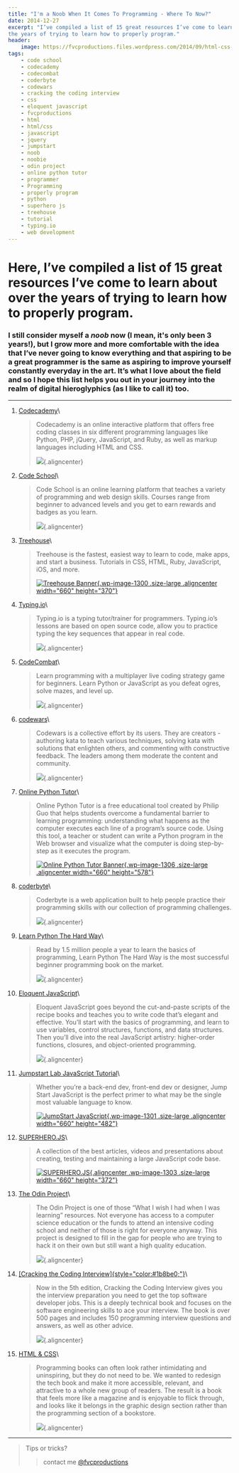 ```yaml
---
title: "I'm a Noob When It Comes To Programming - Where To Now?"
date: 2014-12-27
excerpt: "I’ve compiled a list of 15 great resources I’ve come to learn about over
the years of trying to learn how to properly program."
header:
    image: https://fvcproductions.files.wordpress.com/2014/09/html-css-book-cover.jpg
tags:
    - code school
    - codecademy
    - codecombat
    - coderbyte
    - codewars
    - cracking the coding interview
    - css
    - eloquent javascript
    - fvcproductions
    - html
    - html/css
    - javascript
    - jquery
    - jumpstart
    - noob
    - noobie
    - odin project
    - online python tutor
    - programmer
    - Programming
    - properly program
    - python
    - superhero js
    - treehouse
    - tutorial
    - typing.io
    - web development
---
```


Here, I’ve compiled a list of 15 great resources I’ve come to learn about over the years of trying to learn how to properly program.
====================================================================================================================================

### I still consider myself a *noob* now (I mean, it's only been 3 years!), but I grow more and more comfortable with the idea that I’ve never going to know everything and that aspiring to be a great programmer is the same as aspiring to improve yourself constantly everyday in the art. It’s what I love about the field and so I hope this list helps you out in your journey into the realm of digital hieroglyphics (as I like to call it) too.

------------------------------------------------------------------------

1.  [Codecademy](https://codecademy.com/)\

    > Codecademy is an online interactive platform that offers free
    > coding classes in six different programming languages like Python,
    > PHP, jQuery, JavaScript, and Ruby, as well as markup languages
    > including HTML and CSS.
    >
    > ![](https://s3.amazonaws.com/codecademy-blog/assets/03-2013-new-experience.png){.aligncenter}

2.  [Code School](https://codeschool.com/)\

    > Code School is an online learning platform that teaches a variety
    > of programming and web design skills. Courses range from beginner
    > to advanced levels and you get to earn rewards and badges as you
    > learn.
    >
    > ![](https://orm-chimera-prod.s3.amazonaws.com/1234000001682/images/codeschool_jquery.png){.aligncenter}

3.  [Treehouse](https://teamtreehouse.com/)\

    > Treehouse is the fastest, easiest way to learn to code, make apps,
    > and start a business. Tutorials in CSS, HTML, Ruby, JavaScript,
    > iOS, and more.
    >
    > [![Treehouse
    > Banner](https://fvcproductions.files.wordpress.com/2014/12/screenshot-2014-12-27-21-06-25.png?w=660){.wp-image-1300
    > .size-large .aligncenter width="660"
    > height="370"}](https://fvcproductions.files.wordpress.com/2014/12/screenshot-2014-12-27-21-06-25.png)

4.  [Typing.io](https://typing.io/)\

    > Typing.io is a typing tutor/trainer for programmers. Typing.io’s
    > lessons are based on open source code, allow you to practice
    > typing the key sequences that appear in real code.
    >
    > ![](https://www.bram.us/wordpress/wp-content/uploads/2013/12/typingio.png){.aligncenter}

5.  [CodeCombat](https://codecombat.com/)\

    > Learn programming with a multiplayer live coding strategy game for
    > beginners. Learn Python or JavaScript as you defeat ogres, solve
    > mazes, and level up.
    >
    > ![](https://d212dsb2sdisoj.cloudfront.net/wp-content/uploads/2013/10/logo64.jpg){.aligncenter}

6.  [codewars](https://codewars.com/)\

    > Codewars is a collective effort by its users. They are creators -
    > authoring kata to teach various techniques, solving kata with
    > solutions that enlighten others, and commenting with constructive
    > feedback. The leaders among them moderate the content and
    > community.
    >
    > ![](https://ciblogassets.s3.amazonaws.com/crowdblog/asset/214/codewars3.png){.aligncenter}

7.  [Online Python Tutor](https://pythontutor.com/)\

    > Online Python Tutor is a free educational tool created by Philip
    > Guo that helps students overcome a fundamental barrier to learning
    > programming: understanding what happens as the computer executes
    > each line of a program’s source code. Using this tool, a teacher
    > or student can write a Python program in the Web browser and
    > visualize what the computer is doing step-by-step as it executes
    > the program.
    >
    > [![Online Python Tutor
    > Banner](https://fvcproductions.files.wordpress.com/2014/12/screenshot-2014-12-27-21-54-57.png?w=660){.wp-image-1306
    > .size-large .aligncenter width="660"
    > height="578"}](https://fvcproductions.files.wordpress.com/2014/12/screenshot-2014-12-27-21-54-57.png)

8.  [coderbyte](https://coderbyte.com)\

    > Coderbyte is a web application built to help people practice their
    > programming skills with our collection of programming challenges.
    >
    > ![](https://s3.amazonaws.com/ksr/assets/000/379/626/6fd69aceb1070555dacf846ed296d84f_large.png?1360397775){.aligncenter}

9.  [Learn Python The Hard Way](https://learnpythonthehardway.org)\

    > Read by 1.5 million people a year to learn the basics of
    > programming, Learn Python The Hard Way is the most successful
    > beginner programming book on the market.
    >
    > ![](https://www.kno.com/images/book-jackets/9780133124330.jpg){.aligncenter}

10. [Eloquent JavaScript](https://eloquentjavascript.net)\

    > Eloquent JavaScript goes beyond the cut-and-paste scripts of the
    > recipe books and teaches you to write code that’s elegant and
    > effective. You’ll start with the basics of programming, and learn
    > to use variables, control structures, functions, and data
    > structures. Then you’ll dive into the real JavaScript artistry:
    > higher-order functions, closures, and object-oriented programming.
    >
    > ![](https://eloquentjavascript.net/img/cover.png){.aligncenter}

11. [Jumpstart Lab JavaScript
    Tutorial](https://tutorials.jumpstartlab.com/projects/javascript)\

    > Whether you’re a back-end dev, front-end dev or designer, Jump
    > Start JavaScript is the perfect primer to what may be the single
    > most valuable language to know.
    >
    > [![JumpStart
    > JavaScript](https://fvcproductions.files.wordpress.com/2014/12/screenshot-2014-12-27-20-41-12.png?w=660){.wp-image-1301
    > .size-large .aligncenter width="660"
    > height="482"}](https://fvcproductions.files.wordpress.com/2014/12/screenshot-2014-12-27-20-41-12.png)

12. [SUPERHERO.JS](https://superherojs.com)\

    > A collection of the best articles, videos and presentations about
    > creating, testing and maintaining a large JavaScript code base.
    >
    > [![SUPERHERO.JS](https://fvcproductions.files.wordpress.com/2014/12/screenshot-2014-12-27-20-42-401.png?w=660){.aligncenter
    > .wp-image-1303 .size-large width="660"
    > height="372"}](https://fvcproductions.files.wordpress.com/2014/12/screenshot-2014-12-27-20-42-401.png)

13. [The Odin Project](https://www.theodinproject.com/home)\

    > The Odin Project is one of those “What I wish I had when I was
    > learning” resources. Not everyone has access to a computer science
    > education or the funds to attend an intensive coding school and
    > neither of those is right for everyone anyway. This project is
    > designed to fill in the gap for people who are trying to hack it
    > on their own but still want a high quality education.
    >
    > ![](https://airpair-blog.s3.amazonaws.com/wp-content/uploads/2014/04/The-Odin-Project-Open-Sourced-Free-Curriculum.png){.aligncenter}

14. [[Cracking the Coding
    Interview]{style="color:#1b8be0;"}](https://www.amazon.com/Cracking-Coding-Interview-Programming-Questions/dp/098478280X)\

    > Now in the 5th edition, Cracking the Coding Interview gives you
    > the interview preparation you need to get the top software
    > developer jobs. This is a deeply technical book and focuses on the
    > software engineering skills to ace your interview. The book is
    > over 500 pages and includes 150 programming interview questions
    > and answers, as well as other advice.
    >
    > ![](https://ecx.images-amazon.com/images/I/41wgksZup2L.jpg){.aligncenter}

15. [HTML & CSS](https://www.htmlandcssbook.com)\

    > Programming books can often look rather intimidating and
    > uninspiring, but they do not need to be. We wanted to redesign the
    > tech book and make it more accessible, relevant, and attractive to
    > a whole new group of readers. The result is a book that feels more
    > like a magazine and is enjoyable to flick through, and looks like
    > it belongs in the graphic design section rather than the
    > programming section of a bookstore.
    >
    > ![](https://cdn.tripwiremagazine.com/wp-content/uploads/2012/05/html-css-design-build-websites.jpg){.aligncenter}

------------------------------------------------------------------------

> Tips or tricks?
>
> > contact me [@fvcproductions](https://twitter.com/fvcproductions)
